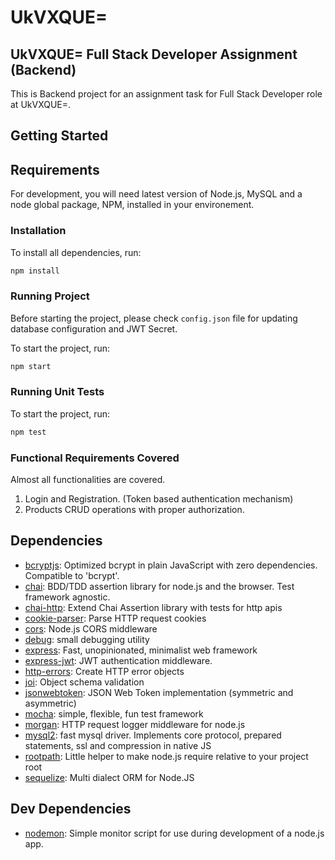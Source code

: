 # UkVXQUE=

## UkVXQUE= Full Stack Developer Assignment (Backend)
This is Backend project for an assignment task for Full Stack Developer role at UkVXQUE=.

## Getting Started
## Requirements

For development, you will need latest version of Node.js, MySQL and a node global package, NPM, installed in your environement.

### Installation

To install all dependencies, run:

```bash
npm install
```

### Running Project

Before starting the project, please check `config.json` file for updating database configuration and JWT Secret.

To start the project, run:

```bash
npm start
```

### Running Unit Tests

To start the project, run:

```bash
npm test
```

### Functional Requirements Covered

Almost all functionalities are covered.
1. Login and Registration. (Token based authentication mechanism)
2. Products CRUD operations with proper authorization.

## Dependencies

- [bcryptjs](https://ghub.io/bcryptjs): Optimized bcrypt in plain JavaScript with zero dependencies. Compatible to &#39;bcrypt&#39;.
- [chai](https://ghub.io/chai): BDD/TDD assertion library for node.js and the browser. Test framework agnostic.
- [chai-http](https://ghub.io/chai-http): Extend Chai Assertion library with tests for http apis
- [cookie-parser](https://ghub.io/cookie-parser): Parse HTTP request cookies
- [cors](https://ghub.io/cors): Node.js CORS middleware
- [debug](https://ghub.io/debug): small debugging utility
- [express](https://ghub.io/express): Fast, unopinionated, minimalist web framework
- [express-jwt](https://ghub.io/express-jwt): JWT authentication middleware.
- [http-errors](https://ghub.io/http-errors): Create HTTP error objects
- [joi](https://ghub.io/joi): Object schema validation
- [jsonwebtoken](https://ghub.io/jsonwebtoken): JSON Web Token implementation (symmetric and asymmetric)
- [mocha](https://ghub.io/mocha): simple, flexible, fun test framework
- [morgan](https://ghub.io/morgan): HTTP request logger middleware for node.js
- [mysql2](https://ghub.io/mysql2): fast mysql driver. Implements core protocol, prepared statements, ssl and compression in native JS
- [rootpath](https://ghub.io/rootpath): Little helper to make node.js require relative to your project root
- [sequelize](https://ghub.io/sequelize): Multi dialect ORM for Node.JS

## Dev Dependencies

- [nodemon](https://ghub.io/nodemon): Simple monitor script for use during development of a node.js app.

